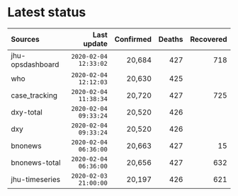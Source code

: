 # Latest status

|  Sources | Last update | Confirmed | Deaths | Recovered |
|  :--- |  ---: |  ---: |  ---: |  ---: | 
| jhu-opsdashboard | `2020-02-04 12:33:02` | 20,684 | 427 | 718 | 
| who | `2020-02-04 12:12:03` | 20,630 | 425 |  | 
| case_tracking | `2020-02-04 11:38:34` | 20,720 | 427 | 725 | 
| dxy-total | `2020-02-04 09:33:24` | 20,520 | 426 |  | 
| dxy | `2020-02-04 09:33:24` | 20,520 | 426 |  | 
| bnonews | `2020-02-04 06:36:00` | 20,663 | 427 | 15 | 
| bnonews-total | `2020-02-04 06:36:00` | 20,656 | 427 | 632 | 
| jhu-timeseries | `2020-02-03 21:00:00` | 20,197 | 426 | 621 | 
